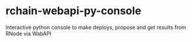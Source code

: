 # rchain-webapi-py-console
Interactive python console to make deploys, propose and get results from RNode via WabAPI
